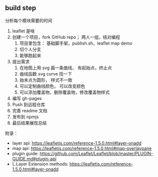 ## build step

分析每个模块需要的时间
1. leaflet 是啥
2. 创建一个项目，fork GitHub repo； 两人一组，结对编程
    1. 项目里包含： 基础脚手架，publish.sh，leaflet map demo
    2. 切个人分支
    3. 能够跑起来
3. 提出需求
    1. 在地图上用 svg 画一条曲线， 有起始点，终止点
    2. 曲线函数 svg curve 找一下
    3. 始末点为圆形， 样式不一致
    4. 可以定制曲线颜色， 可以改变颜色
    5. 可以添加覆盖物，删除覆盖物，修改覆盖物样式
4. 编写 gh-pages
5. Push 到远程仓库
6. 完善 readme 文档
7. 发布到 npmjs
8. 最后结果展现总结


附录：
- layer api: https://leafletjs.com/reference-1.5.0.html#layer-onadd
- map api: https://leafletjs.com/reference-1.5.0.html#map-overlaypane
- plugin guide: https://github.com/Leaflet/Leaflet/blob/master/PLUGIN-GUIDE.md#plugin-api
- L.Layer Extension methods: https://leafletjs.com/reference-1.5.0.html#layer-onadd
